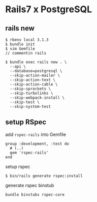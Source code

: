 # Rails7 x PostgreSQL

## rails new

```
$ rbenv local 3.1.3
$ bundle init
$ vim Gemfile
// commentin rails

$ bundle exec rails new . \
  --api \
  --database=postgresql \
  --skip-action-mailer \
  --skip-action-text \
  --skip-action-cable \
  --skip-sprockets \
  --skip-turbolinks \
  --skip-webpack-install \
  --skip-test \
  --skip-system-test
```

## setup RSpec

add `rspec-rails` into Gemfile

```Gemfile
group :development, :test do
  # (..)
  gem 'rspec-rails'
end
```

setup rspec
```
$ bin/rails generate rspec:install
```

generate rspec binstub
```
bundle binstubs rspec-core
```
